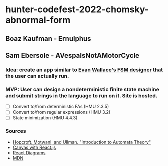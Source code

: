 # hunter-codefest-2022-chomsky-abnormal-form

## Boaz Kaufman - Ernulphus  
## Sam Ebersole - AVespaIsNotAMotorCycle  
  
### Idea: create an app similar to [Evan Wallace's FSM designer](https://madebyevan.com/fsm/) that the user can actually run.  

### MVP: User can design a nondeterministic finite state machine and submit strings in the language to run on it. Site is hosted.  
  
- [ ] Convert to/from deterministic FAs (HMU 2.3.5)
- [ ] Convert to/from regular expressions (HMU 3.2)
- [ ] State minimization (HMU 4.4.3)

### Sources
- [Hopcroft, Motwani, and Ullman. "Introduction to Automata Theory"](https://drive.google.com/file/d/1g4hUYRvxS7RJSSK9PnZhcbIAkUYvFMSA/view?usp=sharing)
- [Canvas with React.js](https://medium.com/@pdx.lucasm/canvas-with-react-js-32e133c05258)
- [React Diagrams](https://github.com/projectstorm/react-diagrams)
- [MDN](https://developer.mozilla.org/en-US/docs/Web/API/Canvas_API/Tutorial/Drawing_shapes)
